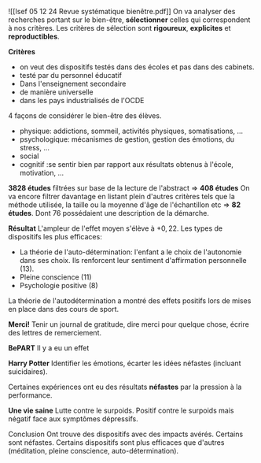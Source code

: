 ![[Isef 05 12 24 Revue systématique bienêtre.pdf]]
On va analyser des recherches portant sur le bien-être, **sélectionner** celles qui correspondent à nos critères. Les critères de sélection sont **rigoureux**, **explicites** et **reproductibles**.

**Critères**
- on veut des dispositifs testés dans des écoles et pas dans des cabinets.
- testé par du personnel éducatif
- Dans l'enseignement secondaire
- de manière universelle
- dans les pays industrialisés de l'OCDE

4 façons de considérer le bien-être des élèves.
- physique: addictions, sommeil, activités physiques, somatisations, ...
- psychologique: mécanismes de gestion, gestion des émotions, du stress, ...
- social
- cognitif :se sentir bien par rapport aux résultats obtenus à l'école, motivation, ...

**3828 études** filtrées sur base de la lecture de l'abstract => **408 études**
On va encore filtrer davantage en listant plein d'autres critères tels que la méthode utilisée, la taille ou la moyenne d'âge de l'échantillon etc => **82 études**. Dont 76 possédaient une description de la démarche.

**Résultat**
L'ampleur de l'effet moyen s'élève à $+0,22$.
Les types de dispositifs les plus efficaces:
- La théorie de l'auto-détermination: l'enfant a le choix de l'autonomie dans ses choix. Ils renforcent leur sentiment d'affirmation personnelle (13).
- Pleine conscience (11)
- Psychologie positive (8)


La théorie de l'autodétermination a montré des effets positifs lors de mises en place dans des cours de sport.

**Merci!**
Tenir un journal de gratitude, dire merci pour quelque chose, écrire des lettres de remerciement.

**BePART**
Il y a eu un effet

**Harry Potter**
Identifier les émotions, écarter les idées néfastes (incluant suicidaires).

Certaines expériences ont eu des résultats **néfastes** par la pression à la performance.

**Une vie saine**
Lutte contre le surpoids. Positif contre le surpoids mais négatif face aux symptômes dépressifs.

Conclusion
Ont trouve des dispositifs avec des impacts avérés. Certains sont néfastes. Certains dispositifs sont plus efficaces que d'autres (méditation, pleine conscience, auto-détermination).

